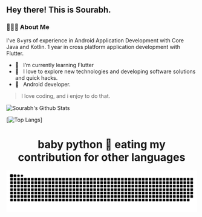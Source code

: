 
        
<h2> Hey there! This is Sourabh. 
<h3> 👨🏻‍💻 About Me </h3>

I've 8+yrs of experience in Android Application Development with Core Java and Kotlin.
1 year in cross platform application development with Flutter.

- 🔭 &nbsp; I’m currently learning Flutter
- 🤔 &nbsp; I love to explore new technologies and developing software solutions and quick hacks.
- 💼 &nbsp; Android developer.

> I love coding, and i enjoy to do that.

<img align="center" src="https://github-readme-stats.vercel.app/api?username=srbbans&include_all_commits=true&count_private=true&show_icons=true&line_height=20&title_color=7A7ADB&icon_color=2234AE&text_color=D3D3D3&bg_color=0,000000,130F40" alt="Sourabh's Github Stats">

</br>

[![Top Langs](https://github-readme-stats.vercel.app/api/top-langs/?username=srbbans&layout=compact&text_color=daf7dc&bg_color=151515)]

<h1 align = 'Center'>baby python 🐍 eating my contribution for other languages</h1>
<p align="center">
  <img src="https://github.com/srbbans/srbbans/blob/master/github-contribution-grid-snake.svg" alt="snake"></center>
</p>
